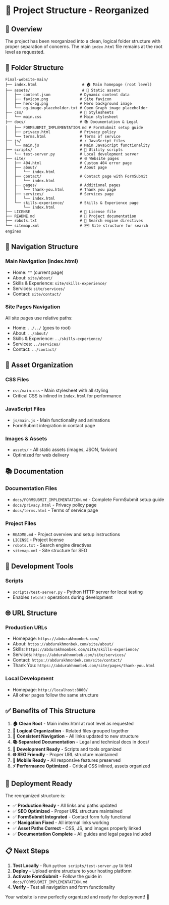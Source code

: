 # 📁 Project Structure - Reorganized

## 🎯 **Overview**
The project has been reorganized into a clean, logical folder structure with proper separation of concerns. The main `index.html` file remains at the root level as requested.

## 📂 **Folder Structure**

```
Final-website-main/
├── index.html                    # 🏠 Main homepage (root level)
├── assets/                       # 🎨 Static assets
│   ├── content.json             # Dynamic content data
│   ├── favicon.png              # Site favicon
│   ├── hero-bg.png              # Hero background image
│   └── og-image-placeholder.txt # Open Graph image placeholder
├── css/                         # 🎨 Stylesheets
│   └── main.css                 # Main stylesheet
├── docs/                        # 📚 Documentation & Legal
│   ├── FORMSUBMIT_IMPLEMENTATION.md # FormSubmit setup guide
│   ├── privacy.html             # Privacy policy
│   └── terms.html               # Terms of service
├── js/                          # ⚡ JavaScript files
│   └── main.js                  # Main JavaScript functionality
├── scripts/                     # 🔧 Utility scripts
│   └── test-server.py           # Local development server
├── site/                        # 🌐 Website pages
│   ├── 404.html                 # Custom 404 error page
│   ├── about/                   # About page
│   │   └── index.html
│   ├── contact/                 # Contact page with FormSubmit
│   │   └── index.html
│   ├── pages/                   # Additional pages
│   │   └── thank-you.html       # Thank you page
│   ├── services/                # Services page
│   │   └── index.html
│   └── skills-experience/       # Skills & Experience page
│       └── index.html
├── LICENSE                      # 📄 License file
├── README.md                    # 📖 Project documentation
├── robots.txt                   # 🤖 Search engine directives
└── sitemap.xml                  # 🗺️ Site structure for search engines
```

## 🔗 **Navigation Structure**

### **Main Navigation (index.html)**
- Home: `""` (current page)
- About: `site/about/`
- Skills & Experience: `site/skills-experience/`
- Services: `site/services/`
- Contact: `site/contact/`

### **Site Pages Navigation**
All site pages use relative paths:
- Home: `../../` (goes to root)
- About: `../about/`
- Skills & Experience: `../skills-experience/`
- Services: `../services/`
- Contact: `../contact/`

## 🎨 **Asset Organization**

### **CSS Files**
- `css/main.css` - Main stylesheet with all styling
- Critical CSS is inlined in `index.html` for performance

### **JavaScript Files**
- `js/main.js` - Main functionality and animations
- FormSubmit integration in contact page

### **Images & Assets**
- `assets/` - All static assets (images, JSON, favicon)
- Optimized for web delivery

## 📚 **Documentation**

### **Documentation Files**
- `docs/FORMSUBMIT_IMPLEMENTATION.md` - Complete FormSubmit setup guide
- `docs/privacy.html` - Privacy policy page
- `docs/terms.html` - Terms of service page

### **Project Files**
- `README.md` - Project overview and setup instructions
- `LICENSE` - Project license
- `robots.txt` - Search engine directives
- `sitemap.xml` - Site structure for SEO

## 🔧 **Development Tools**

### **Scripts**
- `scripts/test-server.py` - Python HTTP server for local testing
- Enables `fetch()` operations during development

## 🌐 **URL Structure**

### **Production URLs**
- Homepage: `https://abdurakhmonbek.com/`
- About: `https://abdurakhmonbek.com/site/about/`
- Skills: `https://abdurakhmonbek.com/site/skills-experience/`
- Services: `https://abdurakhmonbek.com/site/services/`
- Contact: `https://abdurakhmonbek.com/site/contact/`
- Thank You: `https://abdurakhmonbek.com/site/pages/thank-you.html`

### **Local Development**
- Homepage: `http://localhost:8000/`
- All other pages follow the same structure

## ✅ **Benefits of This Structure**

1. **🏠 Clean Root** - Main index.html at root level as requested
2. **📁 Logical Organization** - Related files grouped together
3. **🔗 Consistent Navigation** - All links updated to new structure
4. **📚 Separated Documentation** - Legal and technical docs in docs/
5. **🔧 Development Ready** - Scripts and tools organized
6. **🌐 SEO Friendly** - Proper URL structure maintained
7. **📱 Mobile Ready** - All responsive features preserved
8. **⚡ Performance Optimized** - Critical CSS inlined, assets organized

## 🚀 **Deployment Ready**

The reorganized structure is:
- ✅ **Production Ready** - All links and paths updated
- ✅ **SEO Optimized** - Proper URL structure maintained
- ✅ **FormSubmit Integrated** - Contact form fully functional
- ✅ **Navigation Fixed** - All internal links working
- ✅ **Asset Paths Correct** - CSS, JS, and images properly linked
- ✅ **Documentation Complete** - All guides and legal pages included

## 📋 **Next Steps**

1. **Test Locally** - Run `python scripts/test-server.py` to test
2. **Deploy** - Upload entire structure to your hosting platform
3. **Activate FormSubmit** - Follow the guide in `docs/FORMSUBMIT_IMPLEMENTATION.md`
4. **Verify** - Test all navigation and form functionality

Your website is now perfectly organized and ready for deployment! 🎉
